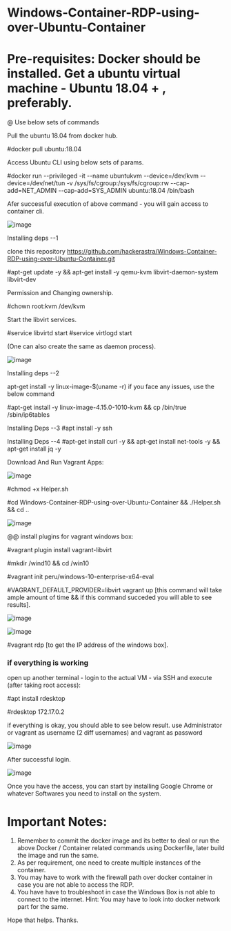 # Windows-Container-RDP-using-over-Ubuntu-Container
# Pre-requisites: Docker should be installed.  Get a ubuntu virtual machine  - Ubuntu 18.04 + , preferably. 

@ Use below sets of commands 

Pull the ubuntu 18.04 from docker hub. 

#docker pull ubuntu:18.04

Access Ubuntu CLI using below sets of params. 

#docker run --privileged -it --name ubuntukvm --device=/dev/kvm --device=/dev/net/tun -v /sys/fs/cgroup:/sys/fs/cgroup:rw --cap-add=NET_ADMIN --cap-add=SYS_ADMIN ubuntu:18.04 /bin/bash

Afer successful execution of above command - you will gain access to container cli. 

![image](https://user-images.githubusercontent.com/25867028/183298168-ab0b2c9f-fd20-4cfc-b529-33296691ac0d.png)

Installing deps --1

clone this repository https://github.com/hackerastra/Windows-Container-RDP-using-over-Ubuntu-Container.git 

#apt-get update -y && apt-get install -y qemu-kvm libvirt-daemon-system libvirt-dev 

Permission and Changing ownership. 

#chown root:kvm /dev/kvm

Start the libvirt services. 

#service libvirtd start
#service virtlogd start


(One can also create the same as daemon process). 

![image](https://user-images.githubusercontent.com/25867028/183298468-90a687e4-44f6-4376-a998-32eac3e22882.png)

Installing deps --2 

apt-get install -y linux-image-$(uname -r) 
if you face any issues, use the below command

#apt-get install -y linux-image-4.15.0-1010-kvm && cp /bin/true /sbin/ip6tables

Installing Deps --3
#apt install -y ssh

Installing Deps --4
#apt-get install curl -y && apt-get install net-tools -y && apt-get install jq -y

Download And Run Vagrant Apps:

![image](https://user-images.githubusercontent.com/25867028/183299544-1f030d0b-d5ab-4731-92af-ee5a85ba3682.png)

#chmod +x Helper.sh

#cd Windows-Container-RDP-using-over-Ubuntu-Container && ./Helper.sh && cd ..

![image](https://user-images.githubusercontent.com/25867028/183298721-0275a745-3956-49ec-b0ec-396df3986de2.png)

@@ install plugins for vagrant windows box: 

#vagrant plugin install vagrant-libvirt

#mkdir /wind10 && cd /win10

#vagrant init peru/windows-10-enterprise-x64-eval

#VAGRANT_DEFAULT_PROVIDER=libvirt vagrant up [this command will take ample amount of time && if this command succeded you will able to see results]. 

![image](https://user-images.githubusercontent.com/25867028/183298764-1f809b23-eebd-4cf4-926f-fd1ea263d8c3.png)

![image](https://user-images.githubusercontent.com/25867028/183298974-693d4b9a-83f5-49f7-ae03-4a6ccf536e01.png)

#vagrant rdp 
[to get the IP address of the windows box]. 


### if everything is working 

open up another terminal - login to the actual VM - via SSH and execute (after taking root access): 

#apt install rdesktop

#rdesktop 172.17.0.2

if everything is okay, you should able to see below result. use Administrator or vagrant as username (2 diff usernames) and vagrant as password


![image](https://user-images.githubusercontent.com/25867028/183299175-92a52078-aed3-4beb-a7c3-8b75edb247b7.png)

After successful login.

![image](https://user-images.githubusercontent.com/25867028/183299312-29cb8259-4311-48a6-8947-8a140061c92f.png)

Once you have the access, you can start by installing Google Chrome or whatever Softwares you need to install on the system. 

# Important Notes: 
1. Remember to commit the docker image and its better to deal or run the above Docker / Container related commands using Dockerfile, later build the image and run the same. 
2. As per requirement, one need to create multiple instances of the container.
3. You may have to work with the firewall path over docker container in case you are not able to access the RDP. 
4. You have have to troubleshoot in case the Windows Box is not able to connect to the internet. Hint: You may have to look into docker network part for the same. 

Hope that helps. 
Thanks. 

